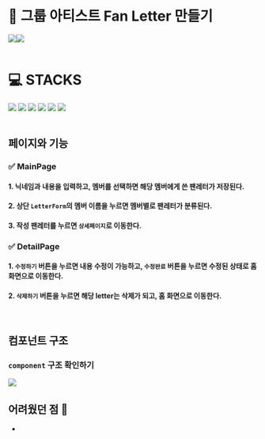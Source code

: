 <h1>💌 그룹 아티스트 Fan Letter 만들기</h1>

<div style="display:flex" ><img src="../react-fan-letter/src/assets/images/mainPage.png" />
<img src="../react-fan-letter/src/assets/images/detailPage.png"/></div>

<br>

<div><h1>💻 STACKS</h1></div>
<div><img src="https://img.shields.io/badge/react-61DAFB?style=for-the-badge&logo=react&logoColor=black"> <img src="https://img.shields.io/badge/javascript-F7DF1E?style=for-the-badge&logo=javascript&logoColor=black"> <img src="https://img.shields.io/badge/html5-E34F26?style=for-the-badge&logo=html5&logoColor=white"> <img src="https://img.shields.io/badge/css-1572B6?style=for-the-badge&logo=css3&logoColor=white"> <img src="https://img.shields.io/badge/styledcomponents-DB7093?style=for-the-badge&logo=styledcomponents&logoColor=white"> <img src="https://img.shields.io/badge/redux-764ABC?style=for-the-badge&logo=redux&logoColor=white"></div>

<br>

## **페이지와 기능**

### **✅ MainPage**

#### 1. 닉네임과 내용을 입력하고, 멤버를 선택하면 해당 멤버에게 쓴 팬레터가 저장된다.

#### 2. 상단 `LetterForm`의 멤버 이름을 누르면 멤버별로 팬레터가 분류된다.

#### 3. 작성 팬레터를 누르면 `상세페이지`로 이동한다.

### **✅ DetailPage**

#### 1. `수정하기` 버튼을 누르면 내용 수정이 가능하고, `수정완료` 버튼을 누르면 수정된 상태로 홈 화면으로 이동한다.

#### 2. `삭제하기` 버튼을 누르면 해당 letter는 삭제가 되고, 홈 화면으로 이동한다.

<br>

## **컴포넌트 구조**

### **`component` 구조 확인하기**

<img src="../react-fan-letter/src/assets/images/components.png">

<br>

## **어려웠던 점 🧐**

-

